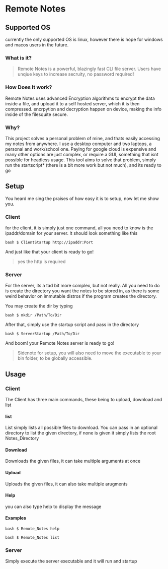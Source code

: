 # Remote Notes

## Supported OS
currently the only supported OS is linux, however there is hope for windows and macos users in the future. 
 


### What is it?
> Remote Notes is a powerful, blazingly fast CLI file server. Users have unqiue keys to increase secruity, no password required!

### How Does It work?
Remote Notes uses advanced Encryption algorithms to encrypt the data inside a file, and upload it to a self hosted server, which it is then compressed. encrpytion and decryption happen on device, making the info inside of the filesquite secure. 

### Why?
This project solves a personal problem of mine, and thats easily accessing my notes from anywhere. I use a desktop computer and two laptops, a personal and work/school one. Paying for google cloud is expensive and many other options are just complex, or require a GUI, something that isnt possible for headless usage. This tool aims to solve that problem, simply run the startscript* (there is a bit more work but not much), and its ready to go

## Setup
You heard me sing the praises of how easy it is to setup, now let me show you.
### Client

for the client, it is simply just one command, all you need to know is the ipaddr/domain for your server. It should look something like this

`bash
$ ClientStartup http://ipaddr:Port
`

And just like that your client is ready to go! 
> yes the http is required 

### Server 
For the server, its a tad bit more complex, but not really. All you need to do is create the directory you want the notes to be stored in, as there is some weird behavior on immutable distros if the program creates the directory.

You may create the dir by typing 

`bash
$ mkdir /Path/To/Dir
`

After that, simply use the startup script and pass in the directory

`bash
$ ServerStartup /Path/To/Dir
`

And boom! your Remote Notes server is ready to go!

> Sidenote for setup, you will also need to move the executable to your bin folder, to be globally accessible. 

## Usage

### Client
The Client has three main commands, these being to upload, download and list

#### list 
List simply lists all possible files to download. You can pass in an optional directory to list the given directory, if none is given it simply lists the root Notes_Directory

#### Download
Downloads the given files, it can take multiple arguments at once

#### Upload
Uploads the given files, it can also take multiple arugments

#### Help
you can also type help to display the message

#### Examples 
`bash
$ Remote_Notes help
`

`bash
$ Remote_Notes list
`

### Server
Simply execute the server executable and it will run and startup
